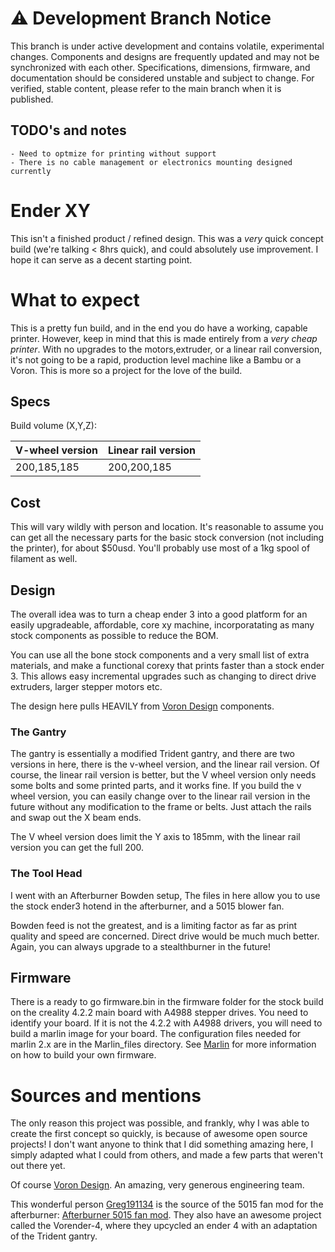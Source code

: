 # ⚠️ Development Branch Notice

This branch is under active development and contains volatile, experimental changes. Components and designs are frequently updated and may not be synchronized with each other. Specifications, dimensions, firmware, and documentation should be considered unstable and subject to change. For verified, stable content, please refer to the main branch when it is published.


## TODO's and notes
    - Need to optmize for printing without support
    - There is no cable management or electronics mounting designed currently
    
# Ender XY
This isn't a finished product / refined design. This was a *very* quick concept build (we're talking < 8hrs quick), and could absolutely use improvement. I hope it can serve as a decent starting point.

# What to expect
This is a pretty fun build, and in the end you do have a working, capable printer. However, 
keep in mind that this is made entirely from a *very cheap printer*. With no upgrades to the motors,extruder, or a linear rail conversion, it's not going to be a rapid, production level machine like a Bambu or a Voron. This is more so a project for the love of the build. 

## Specs
Build volume (X,Y,Z):

V-wheel version | Linear rail version
--------------- | ------------------
200,185,185    | 200,200,185

## Cost
This will vary wildly with person and location. It's reasonable to assume you can get all the necessary parts for the basic stock conversion (not including the printer), for about $50usd. You'll probably use most of a 1kg spool of filament as well.

## Design
The overall idea was to turn a cheap ender 3 into a good platform for an easily upgradeable, affordable, core xy machine, incorporatating as many stock components as possible to reduce the BOM.

You can use all the bone stock components and a very small list of extra materials, and make a functional corexy that prints faster than a stock ender 3. This allows easy incremental upgrades such as changing to direct drive extruders, larger stepper motors etc.

The design here pulls HEAVILY from [Voron Design](https://vorondesign.com/) components.

### The Gantry
The gantry is essentially a modified Trident gantry, and there are two versions in here, there is the v-wheel version, and the linear rail version. Of course, the linear rail version is better, but the V wheel version only needs some bolts and some printed parts, and it works fine. If you build the v wheel version, you can easily change over to the linear rail version in the future without any modification to the frame or belts. Just attach the rails and swap out the X beam ends. 

The V wheel version does limit the Y axis to 185mm, with the linear rail version you can get the full 200. 

### The Tool Head
I went with an Afterburner Bowden setup, The files in here allow you to use the stock ender3 hotend in the afterburner, and a 5015 blower fan.

Bowden feed is not the greatest, and is a limiting factor as far as print quality and speed are concerned. Direct drive would be much much better. Again, you can always upgrade to a stealthburner in the future!

## Firmware
There is a ready to go firmware.bin in the firmware folder for the stock build on the creality 4.2.2 main board with A4988 stepper drives. You need to identify your board. If it is not the 4.2.2 with A4988 drivers, you will need to build a marlin image for your board. The configuration files needed for marlin 2.x are in the Marlin_files directory. See [Marlin](https://github.com/MarlinFirmware/Marlin) for more information on how to build your own firmware.


# Sources and mentions
The only reason this project was possible, and frankly, why I was able to create the first concept so quickly, is because of awesome open source projects! I don't want anyone to think that I did something amazing here, I simply adapted what I could from others, and made a few parts that weren't out there yet.

Of course [Voron Design](https://vorondesign.com/). An amazing, very generous engineering team.

This wonderful person [Greg191134](https://github.com/Greg191134) is the source of the 5015 fan mod for the afterburner: [Afterburner 5015 fan mod](https://github.com/Greg191134/Voron/tree/master/Afterburner%20Optimisation/5015%20fan%20mod). They also have an awesome project called the Vorender-4, where they upcycled an ender 4 with an adaptation of the Trident gantry. 

